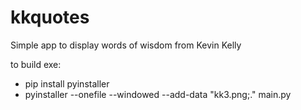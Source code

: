 # kkquotes
Simple app to display words of wisdom from Kevin Kelly


to build exe:
- pip install pyinstaller
- pyinstaller --onefile --windowed --add-data "kk3.png;." main.py

